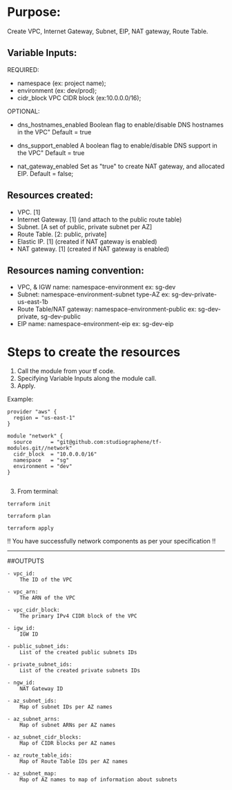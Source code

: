 # Purpose:

Create VPC, Internet Gateway, Subnet, EIP, NAT gateway, Route Table.
                                                    

## Variable Inputs:

REQUIRED:
- namespace   (ex: project name);
- environment (ex: dev/prod);
- cidr_block  VPC CIDR block (ex:10.0.0.0/16);

OPTIONAL:

- dns_hostnames_enabled     Boolean flag to enable/disable DNS hostnames in the VPC"
                            Default     = true

- dns_support_enabled       A boolean flag to enable/disable DNS support in the VPC"
                            Default     = true
  
- nat_gateway_enabled       Set as "true" to create NAT gateway, and allocated EIP. Default = false;

## Resources created:

- VPC.                [1]
- Internet Gateway.   [1] (and attach to the public route table)
- Subnet.             [A set of public, private subnet per AZ]                         
- Route Table.        [2: public, private]                                     
- Elastic IP.         [1] (created if NAT gateway is enabled)
- NAT gateway.        [1] (created if NAT gateway is enabled)

## Resources naming convention:

- VPC, & IGW name:         namespace-environment
                            ex: sg-dev
- Subnet:                  namespace-environment-subnet type-AZ
                            ex: sg-dev-private-us-east-1b
- Route Table/NAT gateway: namespace-environment-public
                            ex: sg-dev-private, sg-dev-public
- EIP name:                namespace-environment-eip
                            ex: sg-dev-eip

# Steps to create the resources

1. Call the module from your tf code.
2. Specifying Variable Inputs along the module call.
3. Apply.

Example:

```
provider "aws" {
  region = "us-east-1"
}

module "network" {
  source      = "git@github.com:studiographene/tf-modules.git//network"
  cidr_block  = "10.0.0.0/16"
  namespace   = "sg"
  environment = "dev"
}


```

3. From terminal: 

```
terraform init
```
```
terraform plan
```
```
terraform apply
```

!! You have successfully network components as per your specification !!

---


##OUTPUTS

```
- vpc_id:
    The ID of the VPC

- vpc_arn:
    The ARN of the VPC

- vpc_cidr_block:
    The primary IPv4 CIDR block of the VPC

- igw_id: 
    IGW ID

- public_subnet_ids:
    List of the created public subnets IDs

- private_subnet_ids:
    List of the created private subnets IDs

- ngw_id:
    NAT Gateway ID

- az_subnet_ids:
    Map of subnet IDs per AZ names

- az_subnet_arns:
    Map of subnet ARNs per AZ names

- az_subnet_cidr_blocks:
    Map of CIDR blocks per AZ names

- az_route_table_ids:
    Map of Route Table IDs per AZ names

- az_subnet_map:
    Map of AZ names to map of information about subnets
    
```